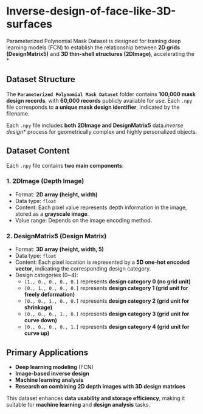 # Inverse-design-of-face-like-3D-surfaces

Parameterized Polynomial Mask Dataset is designed for training deep learning models (FCN) to establish the relationship between **2D grids (DesignMatrix5)** and **3D thin-shell structures (2DImage)**, accelerating the *

## Dataset Structure

The **`Parameterized Polynomial Mask Dataset`** folder contains **100,000 mask design records**, with **60,000 records** publicly available for use. Each `.npy` file corresponds to **a unique mask design identifier**, indicated by the filename.

Each `.npy` file includes **both 2DImage and DesignMatrix5** data.*inverse design** process for geometrically complex and highly personalized objects.

## Dataset Content

Each `.npy` file contains **two main components**:

### 1. 2DImage (Depth Image)
- Format: **2D array (height, width)**
- Data type: `float`
- Content: Each pixel value represents depth information in the image, stored as a **grayscale image**.
- Value range: Depends on the image encoding method.

### 2. DesignMatrix5 (Design Matrix)
- Format: **3D array (height, width, 5)**
- Data type: `float`
- Content: Each pixel location is represented by a **5D one-hot encoded vector**, indicating the corresponding design category.
- Design categories (0~4):
  - `[1., 0., 0., 0., 0.]` represents **design category 0 (no grid unit)**
  - `[0., 1., 0., 0., 0.]` represents **design category 1 (grid unit for freely deformation)**
  - `[0., 0., 1., 0., 0.]` represents **design category 2 (grid unit for shrinkage)**
  - `[0., 0., 0., 1., 0.]` represents **design category 3 (grid unit for curve down)**
  - `[0., 0., 0., 0., 1.]` represents **design category 4 (grid unit for curve up)**



## Primary Applications

- **Deep learning modeling** (FCN)
- **Image-based inverse design**
- **Machine learning analysis**
- **Research on combining 2D depth images with 3D design matrices**

This dataset enhances **data usability and storage efficiency**, making it suitable for **machine learning** and **design analysis** tasks.

